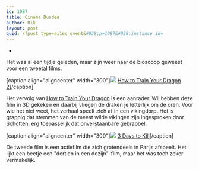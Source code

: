 ```yaml
---
id: 1087
title: Cinema Dundee
author: Rik
layout: post
guid: /?post_type=ai1ec_event&#038;p=1087&#038;instance_id=
---
```

-
Het was al een tijdje geleden, maar zijn weer naar de bioscoop geweest voor een tweetal films.

[caption align="aligncenter" width="300"]<img src="wp-content/uploads/2014/06/How-to-Train-Your-Dragon-2.jpg" /> [How to Train Your Dragon 2](http://www.imdb.com/title/tt1646971/)[/caption]

Het vervolg van [How to Train Your Dragon](http://www.imdb.com/title/tt0892769/) is een aanrader. Wij hebben deze film in 3D gekeken en daarbij vliegen de draken je letterlijk om de oren. Voor wie het niet weet, het verhaal speelt zich af in een vikingdorp. Het is grappig dat stemmen van de meest wilde vikingen zijn ingesproken door Schotten, erg toepasselijk dat onverstaanbare gebrabbel.

[caption align="aligncenter" width="300"]<img src="wp-content/uploads/2014/06/3-Days-to-Kill.jpg" /> [3 Days to Kill](http://www.imdb.com/title/tt2172934/)[/caption]

De tweede film is een actiefilm die zich grotendeels in Parijs afspeelt. Het lijkt een beetje een "dertien in een dozijn"-film, maar het was toch zeker vermakelijk.